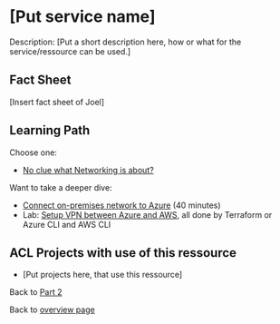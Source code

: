 # [Put service name]

Description:
[Put a short description here, how or what for the service/ressource can be used.]

## Fact Sheet

[Insert fact sheet of Joel]

## Learning Path

Choose one:

* [No clue what Networking is about?](https://docs.microsoft.com/en-us/learn/modules/network-fundamentals/)

Want to take a deeper dive:

* [Connect on-premises network to Azure](https://docs.microsoft.com/en-us/learn/modules/connect-on-premises-network-with-vpn-gateway/) (40 minutes)
* Lab: [Setup VPN between Azure and AWS](./networking/vpntest), all done by Terraform or Azure CLI and AWS CLI

## ACL Projects with use of this ressource

* [Put projects here, that use this ressource]

Back to [Part 2](../main.md)

Back to [overview page](../../main.md)
